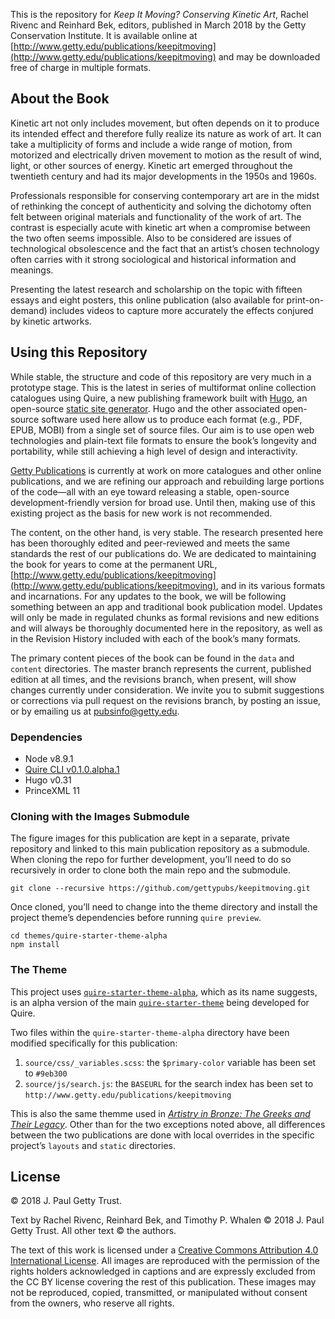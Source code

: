 This is the repository for *Keep It Moving? Conserving Kinetic Art*, Rachel Rivenc and Reinhard Bek, editors, published in March 2018 by the Getty Conservation Institute. It is available online at [http://www.getty.edu/publications/keepitmoving](http://www.getty.edu/publications/keepitmoving) and may be downloaded free of charge in multiple formats.

## About the Book

Kinetic art not only includes movement, but often depends on it to produce its intended effect and therefore fully realize its nature as work of art. It can take a multiplicity of forms and include a wide range of motion, from motorized and electrically driven movement to motion as the result of wind, light, or other sources of energy. Kinetic art emerged throughout the twentieth century and had its major developments in the 1950s and 1960s.

Professionals responsible for conserving contemporary art are in the midst of rethinking the concept of authenticity and solving the dichotomy often felt between original materials and functionality of the work of art. The contrast is especially acute with kinetic art when a compromise between the two often seems impossible. Also to be considered are issues of technological obsolescence and the fact that an artist’s chosen technology often carries with it strong sociological and historical information and meanings.

Presenting the latest research and scholarship on the topic with fifteen essays and eight posters, this online publication (also available for print-on-demand) includes videos to capture more accurately the effects conjured by kinetic artworks.

## Using this Repository

While stable, the structure and code of this repository are very much in a prototype stage. This is the latest in series of multiformat online collection catalogues using Quire, a new publishing framework built with [Hugo](https://gohugo.io/), an open-source [static site generator](https://www.smashingmagazine.com/2015/11/modern-static-website-generators-next-big-thing/). Hugo and the other associated open-source software used here allow us to produce each format (e.g., PDF, EPUB, MOBI)  from a single set of source files. Our aim is to use open web technologies and plain-text file formats to ensure the book’s longevity and portability, while still achieving a high level of design and interactivity.

[Getty Publications](http://www.getty.edu/publications/) is currently at work on more catalogues and other online publications, and we are refining our approach and rebuilding large portions of the code—all with an eye toward releasing a stable, open-source development-friendly version for broad use. Until then, making use of this existing project as the basis for new work is not recommended.

The content, on the other hand, is very stable. The research presented here has been thoroughly edited and peer-reviewed and meets the same standards the rest of our publications do. We are dedicated to maintaining the book for years to come at the permanent URL, [http://www.getty.edu/publications/keepitmoving](http://www.getty.edu/publications/keepitmoving), and in its various formats and incarnations. For any updates to the book, we will be following something between an app and traditional book publication model. Updates will only be made in regulated chunks as formal revisions and new editions and will always be thoroughly documented here in the repository, as well as in the Revision History included with each of the book’s many formats.

The primary content pieces of the book can be found in the `data` and `content` directories. The master branch represents the current, published edition at all times, and the revisions branch, when present, will show changes currently under consideration. We invite you to submit suggestions or corrections via pull request on the revisions branch, by posting an issue, or by emailing us at [pubsinfo@getty.edu](mailto:pubsinfo@getty.edu).

### Dependencies

- Node v8.9.1
- [Quire CLI v0.1.0.alpha.1](https://github.com/gettypubs/quire-cli/releases/tag/v0.1.0.alpha.1)
- Hugo v0.31
- PrinceXML 11

### Cloning with the Images Submodule

The figure images for this publication are kept in a separate, private repository and linked to this main publication repository as a submodule. When cloning the repo for further development, you’ll need to do so recursively in order to clone both the main repo and the submodule.

```
git clone --recursive https://github.com/gettypubs/keepitmoving.git
```

Once cloned, you’ll need to change into the theme directory and install the project theme’s dependencies before running `quire preview`.

```
cd themes/quire-starter-theme-alpha
npm install
```

### The Theme

This project uses [`quire-starter-theme-alpha`](https://github.com/gettypubs/quire-starter-theme-alpha), which as its name suggests, is an alpha version of the main [`quire-starter-theme`](https://github.com/gettypubs/quire-starter-theme-alpha) being developed for Quire. 

Two files within the `quire-starter-theme-alpha` directory have been modified specifically for this publication:

1. `source/css/_variables.scss`: the `$primary-color` variable has been set to `#9eb300`
2. `source/js/search.js`: the `BASEURL` for the search index has been set to `http://www.getty.edu/publications/keepitmoving`

This is also the same themme used in [*Artistry in Bronze: The Greeks and Their Legacy*](https://github.com/gettypubs/artistryinbronze). Other than for the two exceptions noted above, all differences between the two publications are done with local overrides in the specific project’s `layouts` and `static` directories. 

## License

© 2018 J. Paul Getty Trust.

Text by Rachel Rivenc, Reinhard Bek, and Timothy P. Whalen © 2018 J. Paul Getty Trust. All other text © the authors.

The text of this work is licensed under a [Creative Commons Attribution 4.0 International License](http://creativecommons.org/licenses/by/4.0/). All images are reproduced with the permission of the rights holders acknowledged in captions and are expressly excluded from the CC BY license covering the rest of this publication. These images may not be reproduced, copied, transmitted, or manipulated without consent from the owners, who reserve all rights.
